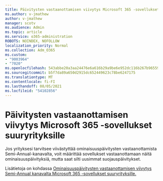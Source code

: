 ```yaml
---
title: Päivitysten vastaanottamisen viivytys Microsoft 365 -sovellukset suuryrityksille
ms.author: v-jmathew
author: v-jmathew
manager: scotv
ms.audience: Admin
ms.topic: article
ms.service: o365-administration
ROBOTS: NOINDEX, NOFOLLOW
localization_priority: Normal
ms.collection: Adm_O365
ms.custom:
- "9003964"
- "7020"
ms.openlocfilehash: 543abbe20a3aa24476e6a616b29a9be6e952dc116b267b965597006d9413e02c
ms.sourcegitcommit: b5f7da89a650d2915dc652449623c78be6247175
ms.translationtype: MT
ms.contentlocale: fi-FI
ms.lasthandoff: 08/05/2021
ms.locfileid: "54102856"
---
```

# <a name="delay-receiving-updates-to-microsoft-365-apps-for-enterprise"></a>Päivitysten vastaanottamisen viivytys Microsoft 365 -sovellukset suuryrityksille

Jos yrityksesi tarvitsee viivästyttää ominaisuuspäivitysten vastaanottamista Semi-Annual-kanavalta, voit määrittää sovellukset vastaanottamaan näitä ominaisuuspäivityksiä, mutta saat silti uusimmat suojauspäivitykset.

Lisätietoja on kohdassa [Ominaisuuspäivitysten vastaanottamisen viivytys Semi-Annual kanavalta Microsoft 365 -sovellukset suuryrityksille.](https://go.microsoft.com/fwlink/?linkid=2109533)

